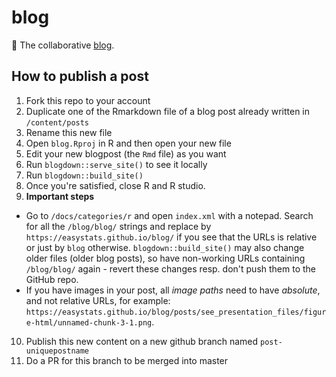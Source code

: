 # blog
:mega: The collaborative [blog](https://easystats.github.io/blog/).



## How to publish a post

1. Fork this repo to your account
2. Duplicate one of the Rmarkdown file of a blog post already written in `/content/posts`
3. Rename this new file
4. Open `blog.Rproj` in R and then open your new file
5. Edit your new blogpost (the `Rmd` file) as you want
6. Run `blogdown::serve_site()` to see it locally
7. Run `blogdown::build_site()`
8. Once  you're satisfied, close R and R studio.
9. **Important steps**
  - Go to `/docs/categories/r` and open `index.xml` with a notepad. Search for all the `/blog/blog/` strings and replace by `https://easystats.github.io/blog/` if you see that the URLs is relative or just by `blog` otherwise. `blogdown::build_site()` may also change older files (older blog posts), so have non-working URLs containing `/blog/blog/` again - revert these changes resp. don't push them to the GitHub repo.
  - If you have images in your post, all _image paths_ need to have _absolute_, and not relative URLs, for example: `https://easystats.github.io/blog/posts/see_presentation_files/figure-html/unnamed-chunk-3-1.png`.
10. Publish this new content on a new github branch named `post-uniquepostname`
11. Do a PR for this branch to be merged into master
